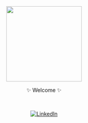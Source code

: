 <div align="center">
  <img src="https://media1.giphy.com/media/duX0jtSZeJXm3zCi7E/giphy.gif?cid=790b76117af1a82053573b34742b0541cae363958f9687c4&rid=giphy.gif&ct=s" width="200"/>

✨ Welcome ✨

<br>

  [![LinkedIn](https://img.shields.io/static/v1?label=Linked&message=In&color=9cf)](https://www.linkedin.com/in/maria-gromovaja/)

</div>

